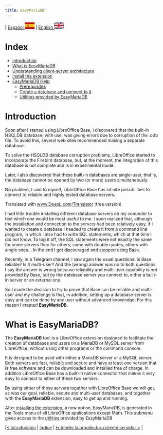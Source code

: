 ```yaml
---
title: EasyMariaDB
---
```


| [ Español ](index.md) ![Jekyll](/img/spain.png) | [ English ](EN_index.md) ![Jekyll](/img/england.png)

# Index
- [Introduction](https://#introduction)
- [What is EasyMariaDB](#what-is-easymariadb)
- [Understanding client-server architecture](EN_clienteservidor.md)
- [Install the extension](EN_instalarextension.md)
- [EasyMariaDB Help](EN_ayuda.md)
  - [Prerequisites](EN_requisitos.md)
  - [Create a database and connect to it](EN_crearbd.md)
  - [Utilities provided by EasyMariaDB](En_utilidades.md)

# Introduction
Soon after I started using LibreOffice Base, I discovered that the built-in HSQLDB database, with use, was giving errors due to corruption of the .odb file. To avoid this, several web sites recommended making a separate database.

To solve the HSQLDB database corruption problems, LibreOffice started to incorporate the Firebird database, but, at the moment, the integration of this database is not complete and is in experimental mode.

Later, I also discovered that these built-in databases are single-user, that is, the database cannot be opened by two (or more) users simultaneously.

No problem, I said to myself, LibreOffice Base has infinite possibilities to connect to reliable and highly tested database servers. 

Translated with www.DeepL.com/Translator (free version)

I had little trouble installing different database servers on my computer to test which one would be most useful to me. I soon realized that, although the installation and connection to the servers had been relatively easy, if I wanted to create a database I needed to create it from a command line program, in which I also had to write SQL statements, which at that time I did not know. To top it off, the SQL statements were not exactly the same for some servers than for others, some with double quotes, others with single ones... In the end I got discouraged and stopped using Base.

Recently, in a Telegram channel, I saw again the usual questions: Is Base reliable? Is it multi-user? And the (wrong) answer was no to both questions. I say the answer is wrong because reliability and multi-user capability is not provided by Base, but by the database server you connect to, either a built-in server or an external one.

So I made the decision to try to prove that Base can be reliable and multi-user and my challenge is that, in addition, setting up a database server is easy and can be done by any user without advanced knowledge. For this reason I created **EasyMariaDB**.


# What is EasyMariaDB?

The **EasyMariaDB** tool is a LibreOffice extension designed to facilitate the creation of databases and users on a MariaDB or MySQL server from LibreOffice, without using other programs or the command console.

It is designed to be used with either a MariaDB server or a MySQL server. Both servers are fast, reliable and secure and have at least one version that is free software and can be downloaded and installed free of charge. In addition LibreOffice Base has a built-in native connector that makes it very easy to connect to either of these two servers.

By using either of these servers together with LibreOffice Base we will get, as was our goal, reliable, secure and multi-user databases, and together with the **EsayMariaDB** extension, easy to get up and running.

After [installing the extension](EN_instalarextension.md), a new option, EasyMariaDB, is generated in the Tools menu of all LibreOffice applications except Math. This submenu gives access to the [utilities](EN_utilidades.md) provided by EasyMariaDB

|[< Introducción](index.md#introduction) | [Índice](index.md#index) | [Entender la arquitectura cliente servidor >](EN_clienteservidor.md) |
